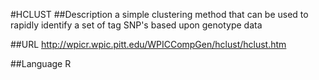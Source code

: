 #HCLUST
##Description
a simple clustering method that can be used to rapidly identify a set of tag SNP's based upon genotype data

##URL
http://wpicr.wpic.pitt.edu/WPICCompGen/hclust/hclust.htm

##Language
R

